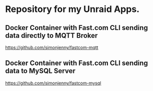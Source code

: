 # Repository for my Unraid Apps.

## Docker Container with Fast.com CLI sending data directly to MQTT Broker
https://github.com/simonjenny/fastcom-mqtt

## Docker Container with Fast.com CLI sending data to MySQL Server 
https://github.com/simonjenny/fastcom-mysql
